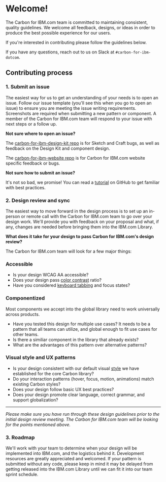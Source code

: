 # Welcome!

The Carbon for IBM.com team is committed to maintaining consistent, quality guidelines. We welcome all feedback, designs, or ideas in order to produce the best possible experience for our users.

If you're interested in contributing please follow the guidelines below.

If you have any questions, reach out to us on Slack at `#carbon-for-ibm-dotcom`.

## Contributing process
### 1. Submit an issue
The easiest way for us to get an understanding of your needs is to open an issue. Follow our issue template (you'll see this when you go to open an issue) to ensure you are meeting the issue writing requirements. Screenshots are required when submitting a new pattern or component. A member of the Carbon for IBM.com team will respond to your issue with next steps or a follow up. 

**Not sure where to open an issue?**

The [carbon-for-ibm-design-kit repo](https://github.com/carbon-design-system/carbon-for-ibm-design-kit) is for Sketch and Craft bugs, as well as feedback on the Design Kit and component design.

The [carbon-for-ibm-website repo](https://github.com/carbon-design-system/carbom-for-ibm-website) is for Carbon for IBM.com website specific feedback or bugs.

**Not sure how to submit an issue?** 

It's not so bad, we promise! You can read a [tutorial](https://help.github.com/articles/creating-an-issue/) on GitHub to get familiar with best practices.

### 2. Design review and sync
The easiest way to move forward in the design process is to set up an in-person or remote call with the Carbon for IBM.com team to go over your design work. We'll provide you with feedback on your proposal and what, if any, changes are needed before bringing them into the IBM.com Library. 

**What does it take for your design to pass Carbon for IBM.com's design review?**

The Carbon for IBM.com team will look for a few major things: 

### Accessible

* Is your design WCAG AA accessible? 
* Does your design pass [color contrast](https://www.w3.org/TR/UNDERSTANDING-WCAG20/visual-audio-contrast-contrast.html) ratio? 
* Have you considered [keyboard tabbing](http://carbondesignsystem.com/guidelines/accessibility) and focus states?


### Componentized
Most components we accept into the global library need to work universally across products. 

* Have you tested this design for multiple use cases? It needs to be a pattern that all teams can utilize, and global enough to fit use cases for other teams. 
* Is there a similiar component in the library that already exists? 
* What are the advantages of this pattern over alternative patterns?



### Visual style and UX patterns

* Is your design consistent with our default visual [style](http://carbondesignsystem.com/themes) we have established for the core Carbon library? 
* Do your interaction patterns (hover, focus, motion, animations) match existing Carbon styles? 
* Does your design follow basic UX best practices? 
* Does your design promote clear language, correct grammar, and support globalization? 

<hr>

_Please make sure you have run through these design guidelines prior to the initial design review meeting. The Carbon for IBM.com team will be looking for the points mentioned above._ 


### 3. Roadmap
We'll work with your team to determine when your design will be implemented into IBM.com, and the logistics behind it. Development resources are greatly appreciated and welcomed. If your pattern is submitted without any code, please keep in mind it may be delayed from getting released into the IBM.com Library until we can fit it into our team sprint schedule. 


